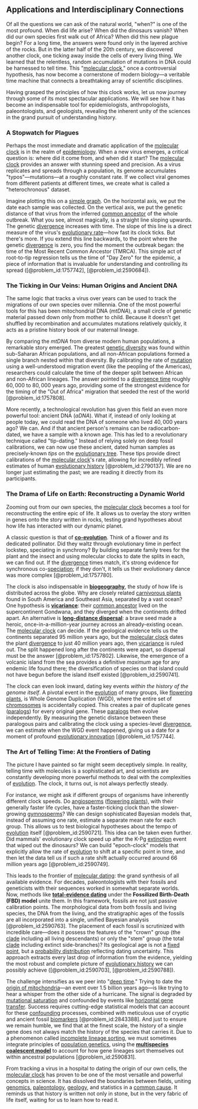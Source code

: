 ## Applications and Interdisciplinary Connections

Of all the questions we can ask of the natural world, "when?" is one of the most profound. When did life arise? When did the dinosaurs vanish? When did our own species first walk out of Africa? When did this new plague begin? For a long time, the answers were found only in the layered archive of the rocks. But in the latter half of the 20th century, we discovered another clock, one ticking away inside the cells of every living thing. We learned that the relentless, random accumulation of mutations in DNA could be harnessed to tell time. This "[molecular clock](@article_id:140577)," once a controversial hypothesis, has now become a cornerstone of modern biology—a veritable time machine that connects a breathtaking array of scientific disciplines.

Having grasped the principles of how this clock works, let us now journey through some of its most spectacular applications. We will see how it has become an indispensable tool for epidemiologists, anthropologists, paleontologists, and geologists, revealing the inherent unity of the sciences in the grand pursuit of understanding history.

### A Stopwatch for Plagues

Perhaps the most immediate and dramatic application of the [molecular clock](@article_id:140577) is in the realm of [epidemiology](@article_id:140915). When a new virus emerges, a critical question is: where did it come from, and when did it start? The [molecular clock](@article_id:140577) provides an answer with stunning speed and precision. As a virus replicates and spreads through a population, its genome accumulates "typos"—mutations—at a roughly constant rate. If we collect viral genomes from different patients at different times, we create what is called a "heterochronous" dataset.

Imagine plotting this on a [simple graph](@article_id:274782). On the horizontal axis, we put the date each sample was collected. On the vertical axis, we put the genetic distance of that virus from the inferred [common ancestor](@article_id:178343) of the whole outbreak. What you see, almost magically, is a straight line sloping upwards. The genetic [divergence](@article_id:159238) increases with time. The slope of this line is a direct measure of the virus's [evolutionary rate](@article_id:192343)—how fast its clock ticks. But there's more. If you extend this line backwards, to the point where the genetic [divergence](@article_id:159238) is zero, you find the moment the outbreak began: the time of the Most Recent Common Ancestor (TMRCA). This simple act of root-to-tip regression tells us the time of "Day Zero" for the epidemic, a piece of information that is invaluable for understanding and controlling its spread ([@problem_id:1757742], [@problem_id:2590684]).

### The Ticking in Our Veins: Human Origins and Ancient DNA

The same logic that tracks a virus over years can be used to track the migrations of our own species over millennia. One of the most powerful tools for this has been mitochondrial DNA ($mtDNA$), a small circle of genetic material passed down only from mother to child. Because it doesn't get shuffled by recombination and accumulates mutations relatively quickly, it acts as a pristine history book of our maternal lineage.

By comparing the $mtDNA$ from diverse modern human populations, a remarkable story emerged. The greatest [genetic diversity](@article_id:200950) was found within sub-Saharan African populations, and all non-African populations formed a single branch nested within that diversity. By calibrating the rate of [mutation](@article_id:264378) using a well-understood migration event (like the peopling of the Americas), researchers could calculate the time of the deeper split between African and non-African lineages. The answer pointed to a [divergence time](@article_id:145123) roughly $60,000$ to $80,000$ years ago, providing some of the strongest evidence for the timing of the "Out of Africa" migration that seeded the rest of the world [@problem_id:1757808].

More recently, a technological revolution has given this field an even more powerful tool: ancient DNA ($aDNA$). What if, instead of only looking at people today, we could read the DNA of someone who lived $40,000$ years ago? We can. And if that ancient person's remains can be radiocarbon-dated, we have a sample with a known age. This has led to a revolutionary technique called "tip-dating." Instead of relying solely on deep fossil calibrations, we can now use these ancient, dated human samples as precisely-known *tips* on the [evolutionary tree](@article_id:141805). These tips provide direct calibrations of the [molecular clock](@article_id:140577)'s rate, allowing for incredibly refined estimates of human [evolutionary history](@article_id:270024) [@problem_id:2790137]. We are no longer just estimating the past; we are reading it directly from its participants.

### The Drama of Life on Earth: Reconstructing a Dynamic World

Zooming out from our own species, the [molecular clock](@article_id:140577) becomes a tool for reconstructing the entire epic of life. It allows us to overlay the story written in genes onto the story written in rocks, testing grand hypotheses about how life has interacted with our dynamic planet.

A classic question is that of **[co-evolution](@article_id:151421)**. Think of a flower and its dedicated pollinator. Did they waltz through evolutionary time in perfect lockstep, speciating in synchrony? By building separate family trees for the plant and the insect and using molecular clocks to date the splits in each, we can find out. If the [divergence](@article_id:159238) times match, it's strong evidence for synchronous co-[speciation](@article_id:146510); if they don't, it tells us their evolutionary dance was more complex [@problem_id:1757780].

The clock is also indispensable in **[biogeography](@article_id:137940)**, the study of how life is distributed across the globe. Why are closely related [carnivorous plants](@article_id:169760) found in South America and Southeast Asia, separated by a vast ocean? One hypothesis is **[vicariance](@article_id:266353)**: their [common ancestor](@article_id:178343) lived on the supercontinent Gondwana, and they diverged when the continents drifted apart. An alternative is **[long-distance dispersal](@article_id:202975)**: a brave seed made a heroic, once-in-a-million-year journey across an already-existing ocean. The [molecular clock](@article_id:140577) can decide. If the geological evidence tells us the continents separated $95$ million years ago, but the [molecular clock](@article_id:140577) dates the plant [divergence](@article_id:159238) to just $40$ million years ago, then [vicariance](@article_id:266353) is ruled out. The split happened long after the continents were apart, so dispersal must be the answer [@problem_id:1757802]. Likewise, the emergence of a volcanic island from the sea provides a definitive *maximum* age for any endemic life found there; the diversification of species on that island could not have begun before the island itself existed [@problem_id:2590741].

The clock can even look inward, dating key events *within the history of the genome itself*. A pivotal event in the [evolution](@article_id:143283) of many groups, like [flowering plants](@article_id:191705), is Whole Genome Duplication (WGD), where the entire set of [chromosomes](@article_id:137815) is accidentally copied. This creates a pair of duplicate genes ([paralogs](@article_id:263242)) for every original gene. These [paralogs](@article_id:263242) then evolve independently. By measuring the genetic distance between these paralogous pairs and calibrating the clock using a species-level [divergence](@article_id:159238), we can estimate when the WGD event happened, giving us a date for a moment of profound [evolutionary innovation](@article_id:271914) [@problem_id:1757744].

### The Art of Telling Time: At the Frontiers of Dating

The picture I have painted so far might seem deceptively simple. In reality, telling time with molecules is a sophisticated art, and scientists are constantly developing more powerful methods to deal with the complexities of [evolution](@article_id:143283). The clock, it turns out, is not always perfectly steady.

For instance, we might ask if different groups of organisms have inherently different clock speeds. Do [angiosperms](@article_id:147185) ([flowering plants](@article_id:191705)), with their generally faster life cycles, have a faster-ticking clock than the slower-growing [gymnosperms](@article_id:144981)? We can design sophisticated Bayesian models that, instead of assuming one rate, estimate a separate mean rate for each group. This allows us to test biological hypotheses about the tempo of [evolution](@article_id:143283) itself [@problem_id:2590721]. This idea can be taken even further. Did mammals' evolutionary clock speed up after the K-Pg [extinction](@article_id:260336) event that wiped out the dinosaurs? We can build "epoch-clock" models that explicitly allow the rate of [evolution](@article_id:143283) to shift at a specific point in time, and then let the data tell us if such a rate shift actually occurred around $66$ million years ago [@problem_id:2590749].

This leads to the frontier of [molecular dating](@article_id:147019): the grand synthesis of all available evidence. For decades, paleontologists with their fossils and geneticists with their sequences worked in somewhat separate worlds. Now, methods like **[total-evidence dating](@article_id:163346)** under the **Fossilized Birth-Death (FBD) model** unite them. In this framework, fossils are not just passive calibration points. The morphological data from both fossils and living species, the DNA from the living, and the stratigraphic ages of the fossils are all incorporated into a single, unified Bayesian analysis [@problem_id:2590763]. The placement of each fossil is scrutinized with incredible care—does it possess the features of the "crown" group (the [clade](@article_id:171191) including all living descendants) or only the "stem" group (the total [clade](@article_id:171191) including extinct side-branches)? Its geological age is not a [fixed point](@article_id:155900), but a [probability distribution](@article_id:145910) reflecting dating uncertainty. This approach extracts every last drop of information from the evidence, yielding the most robust and complete picture of [evolutionary history](@article_id:270024) we can possibly achieve ([@problem_id:2590703], [@problem_id:2590788]).

The challenge intensifies as we peer into "[deep time](@article_id:174645)." Trying to date the [origin of mitochondria](@article_id:168119)—an event over $1.5$ billion years ago—is like trying to hear a whisper from the other side of a hurricane. The signal is degraded by [mutational saturation](@article_id:272028) and confounded by events like [horizontal gene transfer](@article_id:144771). Success requires cutting-edge statistical models that can account for these [confounding](@article_id:260132) processes, combined with meticulous use of cryptic and ancient fossil [biomarkers](@article_id:263418) [@problem_id:2843388]. And just to ensure we remain humble, we find that at the finest scale, the history of a single gene does not always match the history of the species that carries it. Due to a phenomenon called [incomplete lineage sorting](@article_id:141003), we must sometimes integrate principles of [population genetics](@article_id:145850), using the **[multispecies coalescent model](@article_id:168072)** to account for how gene lineages sort themselves out within ancestral populations [@problem_id:2590831].

From tracking a virus in a hospital to dating the origin of our own cells, the [molecular clock](@article_id:140577) has proven to be one of the most versatile and powerful concepts in science. It has dissolved the boundaries between fields, uniting [genomics](@article_id:137629), [paleontology](@article_id:151194), [geology](@article_id:141716), and statistics in a [common cause](@article_id:265887). It reminds us that history is written not only in stone, but in the very fabric of life itself, waiting for us to learn how to read it.